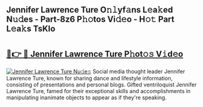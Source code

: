 ## Jennifer Lawrence Ture O𝚗𝚕yf𝚊ns L𝚎a𝚔ed N𝚞𝚍es - Part-8z6 P𝚑𝚘tos Vi𝚍𝚎o - H𝚘𝚝 Part L𝚎a𝚔s TsKIo

# <h2><a href="http://kfbde38.oniu.top/?m=Jennifer+Lawrence+Ture">🔗👉 🔴 Jennifer Lawrence Ture P𝚑ot𝚘𝚜 V𝚒d𝚎o</a></h2>

[![Jennifer Lawrence Ture Nu𝚍e𝚜](https://i.imgur.com/0qMVB7G.gif)](http://kfbde38.oniu.top/?m=Jennifer+Lawrence+Ture)
Social media thought leader Jennifer Lawrence Ture, known for sharing dance and lifestyle information, consisting of presentations and personal blogs. Gifted ventriloquist Jennifer Lawrence Ture, famed for their exceptional skills and accomplishments in manipulating inanimate objects to appear as if they're speaking.  
